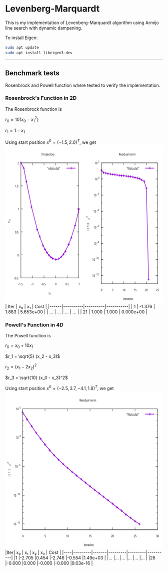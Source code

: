 # Levenberg-Marquardt
This is my implementation of Levenberg-Marquardt algorithm using Armijo line search with dynamic dampening.


To install Eigen:
```bash
sudo apt update
sudo apt install libeigen3-dev
```

---

## Benchmark tests
Rosenbrock and Powell function where tested to verify the implementation.

### Rosenbrock's Function in 2D
The Rosenbrock function is

$r_0 = 10(x_0 - x_1^2)$

$r_1 = 1 - x_1$

Using start position $x^{0} = (-1.5, 2.0)^T$, we get
![Convergence Rosenbrock](images/benchmark_rosenbrock.jpg)
| Iter | x₀       | x₁       | Cost      |
|------|----------|----------|-----------|
| 1    | -1.376   |  1.883   | 5.653e+00 |
| ...  | ...      | ...      | ...       |
| 21   |  1.000   |  1.000   | 0.000e+00 |


### Powell's Function in 4D

The Powell function is

$r_0 = x_0 + 10x_1$

$r_1 = \sqrt{5} (x_2 - x_3)$

$r_2 = (x_1 - 2x_2)^2$

$r_3 = \sqrt{10} (x_0 - x_3)^2$

Using start position $x^{0} = (-2.5, 3.7, -4.1, 1.8)^T$, we get
![Convergence Rosenbrock](images/benchmark_powell.jpg)
|Iter| x₀      | x₁    | x₂      | x₃      | Cost     |
|----|---------|-------|---------|---------|----------|
|1   |-2.705   |0.454  |-2.746   |-0.554   |1.49e+03  |
|... |...      |...    |...      |...      |...       |
|26  |-0.000   |0.000  |-0.000   |-0.000   |9.03e-16  |
